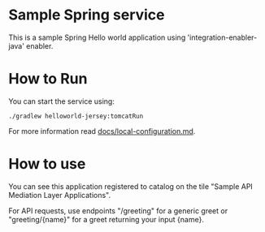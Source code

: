 # Sample Spring service

This is a sample Spring Hello world application using 'integration-enabler-java' enabler.

# How to Run 

You can start the service using:

    ./gradlew helloworld-jersey:tomcatRun

For more information read [docs/local-configuration.md](docs/local-configuration.md). 

# How to use

You can see this application registered to catalog on the tile "Sample API Mediation Layer Applications".

For API requests, use endpoints "/greeting" for a generic greet or "greeting/{name}" for a greet returning your input {name}.
